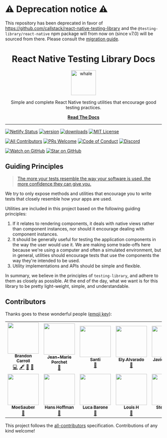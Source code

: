 # ⚠️ Deprecation notice ⚠️

This repository has been deprecated in favor of https://github.com/callstack/react-native-testing-library and the `@testing-library/react-native` npm package will from now on (since v7.0) will be sourced from there. Please consult the [migration guide](https://callstack.github.io/react-native-testing-library/docs/migration-v7/#guide-for-testing-libraryreact-native-users).

<div align="center">
  <h1>React Native Testing Library Docs</h1>
  
  <a href="https://www.joypixels.com/emoji/1f433">
    <img
      height="80"
      width="80"
      alt="whale"
      src="https://raw.githubusercontent.com/testing-library/native-testing-library/master/other/whale.png"
    />
  </a>
    
  <p>Simple and complete React Native testing utilities that encourage good testing practices.</p>
  
  [**Read The Docs**](https://native-testing-library.com/docs/intro)
</div>

<hr />

[![Netlify Status](https://api.netlify.com/api/v1/badges/bb4911c5-74b1-48b4-aea8-3d317cec4761/deploy-status)](https://app.netlify.com/sites/native-testing-library/deploys)
[![version](https://img.shields.io/npm/v/native-testing-library.svg?style=flat-square)](https://www.npmjs.com/package/native-testing-library)
[![downloads](https://img.shields.io/npm/dm/native-testing-library.svg?style=flat-square)](http://www.npmtrends.com/native-testing-library)
[![MIT License](https://img.shields.io/npm/l/native-testing-library.svg?style=flat-square)](https://github.com/testing-library/native-testing-library/blob/master/LICENSE)

[![All Contributors](https://img.shields.io/badge/all_contributors-9-orange.svg?style=flat-square)](#contributors)
[![PRs Welcome](https://img.shields.io/badge/PRs-welcome-brightgreen.svg?style=flat-square)](http://makeapullrequest.com)
[![Code of Conduct](https://img.shields.io/badge/code%20of-conduct-ff69b4.svg?style=flat-square)](https://github.com/testing-library/native-testing-library/blob/master/CODE_OF_CONDUCT.md)
[![Discord](https://img.shields.io/discord/723559267868737556.svg?color=7389D8&labelColor=6A7EC2&logo=discord&logoColor=ffffff&style=flat-square)](https://discord.gg/c6JN9fM)

[![Watch on GitHub](https://img.shields.io/github/watchers/testing-library/native-testing-library-docs.svg?style=social)](https://github.com/testing-library/native-testing-library-docs/watchers)
[![Star on GitHub](https://img.shields.io/github/stars/testing-library/native-testing-library-docs.svg?style=social)](https://github.com/testing-library/native-testing-library-docs/stargazers)

## Guiding Principles

> [The more your tests resemble the way your software is used, the more confidence they can give you.](https://twitter.com/kentcdodds/status/977018512689455106)

We try to only expose methods and utilities that encourage you to write tests that closely resemble
how your apps are used.

Utilities are included in this project based on the following guiding principles:

1.  If it relates to rendering components, it deals with native views rather than component
    instances, nor should it encourage dealing with component instances.
2.  It should be generally useful for testing the application components in the way the user would
    use it. We are making some trade-offs here because we're using a computer and often a simulated
    environment, but in general, utilities should encourage tests that use the components the way
    they're intended to be used.
3.  Utility implementations and APIs should be simple and flexible.

In summary, we believe in the principles of `testing-library`, and adhere to them as closely as
possible. At the end of the day, what we want is for this library to be pretty light-weight, simple,
and understandable.

## Contributors

Thanks goes to these wonderful people ([emoji key](https://allcontributors.org/docs/en/emoji-key)):

<!-- ALL-CONTRIBUTORS-LIST:START - Do not remove or modify this section -->
<!-- prettier-ignore-start -->
<!-- markdownlint-disable -->
<table>
  <tr>
    <td align="center"><a href="https://github.com/bcarroll22"><img src="https://avatars2.githubusercontent.com/u/11020406?v=4" width="100px;" alt=""/><br /><sub><b>Brandon Carroll</b></sub></a><br /><a href="https://github.com/testing-library/native-testing-library-docs/commits?author=bcarroll22" title="Code">💻</a> <a href="#content-bcarroll22" title="Content">🖋</a> <a href="https://github.com/testing-library/native-testing-library-docs/commits?author=bcarroll22" title="Documentation">📖</a> <a href="#design-bcarroll22" title="Design">🎨</a></td>
    <td align="center"><a href="http://www.jmporchet.ch"><img src="https://avatars3.githubusercontent.com/u/3099008?v=4" width="100px;" alt=""/><br /><sub><b>Jean-Marie Porchet</b></sub></a><br /><a href="https://github.com/testing-library/native-testing-library-docs/commits?author=jmporchet" title="Documentation">📖</a></td>
    <td align="center"><a href="http://santiagomartin.dev"><img src="https://avatars2.githubusercontent.com/u/7255298?v=4" width="100px;" alt=""/><br /><sub><b>Santi</b></sub></a><br /><a href="https://github.com/testing-library/native-testing-library-docs/commits?author=SantiMA10" title="Documentation">📖</a></td>
    <td align="center"><a href="https://github.com/elyalvarado"><img src="https://avatars1.githubusercontent.com/u/545352?v=4" width="100px;" alt=""/><br /><sub><b>Ely Alvarado</b></sub></a><br /><a href="https://github.com/testing-library/native-testing-library-docs/commits?author=elyalvarado" title="Documentation">📖</a></td>
    <td align="center"><a href="https://twitter.com/neiker"><img src="https://avatars0.githubusercontent.com/u/688444?v=4" width="100px;" alt=""/><br /><sub><b>Javier Alvarez</b></sub></a><br /><a href="https://github.com/testing-library/native-testing-library-docs/commits?author=neiker" title="Documentation">📖</a></td>
    <td align="center"><a href="https://mattwood.tech/"><img src="https://avatars1.githubusercontent.com/u/22530815?v=4" width="100px;" alt=""/><br /><sub><b>Matt Wood</b></sub></a><br /><a href="https://github.com/testing-library/native-testing-library-docs/commits?author=mattfwood" title="Documentation">📖</a></td>
    <td align="center"><a href="http://www.twitter.com/jeremydavis"><img src="https://avatars3.githubusercontent.com/u/297572?v=4" width="100px;" alt=""/><br /><sub><b>Jeremy Davis</b></sub></a><br /><a href="https://github.com/testing-library/native-testing-library-docs/commits?author=jeremyadavis" title="Documentation">📖</a></td>
  </tr>
  <tr>
    <td align="center"><a href="https://github.com/MoeSauber"><img src="https://avatars0.githubusercontent.com/u/53796298?v=4" width="100px;" alt=""/><br /><sub><b>MoeSauber</b></sub></a><br /><a href="https://github.com/testing-library/native-testing-library-docs/commits?author=MoeSauber" title="Documentation">📖</a></td>
    <td align="center"><a href="https://github.com/hansjhoffman"><img src="https://avatars2.githubusercontent.com/u/9221098?v=4" width="100px;" alt=""/><br /><sub><b>Hans Hoffman</b></sub></a><br /><a href="https://github.com/testing-library/native-testing-library-docs/commits?author=hansjhoffman" title="Documentation">📖</a></td>
    <td align="center"><a href="https://github.com/cloud-walker"><img src="https://avatars3.githubusercontent.com/u/1144075?v=4" width="100px;" alt=""/><br /><sub><b>Luca Barone</b></sub></a><br /><a href="https://github.com/testing-library/native-testing-library-docs/commits?author=cloud-walker" title="Documentation">📖</a></td>
    <td align="center"><a href="https://github.com/lhache"><img src="https://avatars3.githubusercontent.com/u/4593884?v=4" width="100px;" alt=""/><br /><sub><b>Louis H</b></sub></a><br /><a href="https://github.com/testing-library/native-testing-library-docs/commits?author=lhache" title="Documentation">📖</a></td>
    <td align="center"><a href="https://www.linkedin.com/in/steve-galili-09434698/"><img src="https://avatars0.githubusercontent.com/u/25864161?v=4" width="100px;" alt=""/><br /><sub><b>Steve Galili</b></sub></a><br /><a href="https://github.com/testing-library/native-testing-library-docs/commits?author=vanGalilea" title="Documentation">📖</a></td>
  </tr>
</table>

<!-- markdownlint-enable -->
<!-- prettier-ignore-end -->
<!-- ALL-CONTRIBUTORS-LIST:END -->

This project follows the [all-contributors](https://github.com/all-contributors/all-contributors)
specification. Contributions of any kind welcome!
